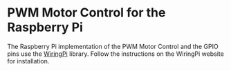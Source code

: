 # PWM Motor Control for the Raspberry Pi

The Raspberry Pi implementation of the PWM Motor Control and the GPIO pins
use the [WiringPi](http://www.wiringpi.com/) library.  Follow the instructions
on the WiringPi website for installation.
